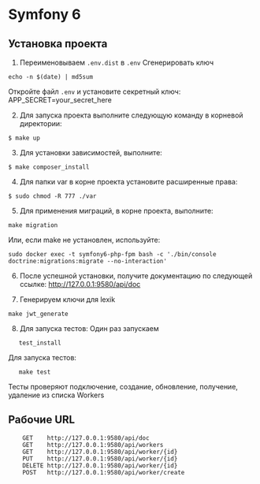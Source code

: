 # Symfony 6

## Установка проекта

1. Переименовываем `.env.dist` в `.env`
   Сгенерировать ключ
```shell
echo -n $(date) | md5sum
```
   Откройте файл `.env` и установите секретный ключ:
   APP_SECRET=your_secret_here

2. Для запуска проекта выполните следующую команду в корневой директории:
```shell
$ make up
```

3. Для установки зависимостей, выполните:
```shell
$ make composer_install
```

4. Для папки var в корне проекта установите расширенные права:
```shell
$ sudo chmod -R 777 ./var
```
5. Для применения миграций, в корне проекта, выполните:
```shell
make migration
```
Или, если make не установлен, используйте:
```shell
sudo docker exec -t symfony6-php-fpm bash -c './bin/console doctrine:migrations:migrate --no-interaction'
```
6. После успешной установки, получите документацию по следующей ссылке:
   http://127.0.0.1:9580/api/doc

7. Генерируем ключи для lexik 
```shell
make jwt_generate
```

8. Для запуска тестов:
Один раз запускаем 
```shell
   test_install
```
Для запуска тестов:
```shell
   make test
```

Тесты проверяют подключение, создание, обновление, получение, удаление из списка Workers

## Рабочие URL
```shell
    GET    http://127.0.0.1:9580/api/doc
    GET    http://127.0.0.1:9580/api/workers
    GET    http://127.0.0.1:9580/api/worker/{id}
    PUT    http://127.0.0.1:9580/api/worker/{id}
    DELETE http://127.0.0.1:9580/api/worker/{id}
    POST   http://127.0.0.1:9580/api/worker/create
```